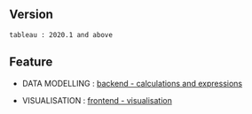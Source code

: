 ## Version                 
    tableau : 2020.1 and above

## Feature

- DATA MODELLING   :  [backend - calculations and expressions](backend.md)

- VISUALISATION    :  [frontend - visualisation](frontend.md)

